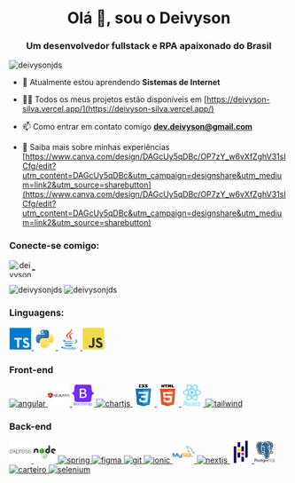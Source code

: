 <h1 align="center">Olá 👋, sou o Deivyson</h1>
<h3 align="center">Um desenvolvedor fullstack e RPA apaixonado do Brasil</h3>

<p align="left"> <img src="https://komarev.com/ghpvc/?username=deivysonjds&label=Profile%20views&color=0e75b6&style=flat" alt="deivysonjds" /> </p>

- 🌱 Atualmente estou aprendendo **Sistemas de Internet**

- 👨‍💻 Todos os meus projetos estão disponíveis em [https://deivyson-silva.vercel.app/](https://deivyson-silva.vercel.app/)

- 📫 Como entrar em contato comigo **dev.deivyson@gmail.com**

- 📄 Saiba mais sobre minhas experiências [https://www.canva.com/design/DAGcUy5qDBc/OP7zY_w6vXfZghV31sICfg/edit?utm_content=DAGcUy5qDBc&utm_campaign=designshare&utm_medium=link2&utm_source=sharebutton](https://www.canva.com/design/DAGcUy5qDBc/OP7zY_w6vXfZghV31sICfg/edit?utm_content=DAGcUy5qDBc&utm_campaign=designshare&utm_medium=link2&utm_source=sharebutton)

<h3 align="left">Conecte-se comigo:</h3>
<p align="center">
    <a href="https://www.linkedin.com/in/deivyson-silva-218b84297/" target="blank">
        <img align="left" src="https://raw.githubusercontent.com/rahuldkjain/github-profile-readme-generator/master/src/images/icons/Social/linked-in-alt.svg" alt="deivyson silva" height="30" width="40" />
    </a>
</p>
<h3>-</h3>
<img align="center" src="https://github-readme-stats.vercel.app/api?username=deivysonjds&show_icons=true&locale=en" alt="deivysonjds" />
<img align="center" src="https://github-readme-streak-stats.herokuapp.com/?user=deivysonjds&" alt="deivysonjds" />

<h3 align="left">Linguagens:</h3>

<a href="https://www.typescriptlang.org/" target="_blank" rel="noreferrer"> 
    <img src="https://raw.githubusercontent.com/devicons/devicon/master/icons/typescript/typescript-original.svg" alt="typescript" width="40" height="40"/> 
</a>

<a href="https://www.python.org" target="_blank" rel="noreferrer"> 
    <img src="https://raw.githubusercontent.com/devicons/devicon/master/icons/python/python-original.svg" alt="python" width="40" height="40"/> 
</a> 

<a href="https://www.java.com" target="_blank" rel="noreferrer"> 
    <img src="https://raw.githubusercontent.com/devicons/devicon/master/icons/java/java-original.svg" alt="java" width="40" height="40"/> 
</a> 

<a href="https://developer.mozilla.org/en-US/docs/Web/JavaScript" target="_blank" rel="noreferrer"> 
    <img src="https://raw.githubusercontent.com/devicons/devicon/master/icons/javascript/javascript-original.svg" alt="javascript" width="40" height="40"/> 
</a> 

<h3 align="left">Front-end</h3>

<a href="https://angular.io" target="_blank" rel="noreferrer">
  <img src="https://angular.io/assets/images/logos/angular/angular.svg" alt="angular" width="40" height="40"/>
</a> 

<a href="https://angular.io" target="_blank" rel="noreferrer"> 
  <img src="https://raw.githubusercontent.com/devicons/devicon/master/icons/angularjs/angularjs-original-wordmark.svg" alt="angularjs" width="40" height="40"/> 
</a>

<a href="https://getbootstrap.com" target="_blank" rel="noreferrer"> 
  <img src="https://raw.githubusercontent.com/devicons/devicon/master/icons/bootstrap/bootstrap-plain-wordmark.svg" alt="bootstrap" width="40" height="40"/> 
</a>

<a href="https://www.chartjs.org" target="_blank" rel="noreferrer"> 
  <img src="https://www.chartjs.org/media/logo-title.svg" alt="chartjs" width="40" height="40"/> 
</a> 

<a href="https://www.w3schools.com/css/" target="_blank" rel="noreferrer"> 
  <img src="https://raw.githubusercontent.com/devicons/devicon/master/icons/css3/css3-original-wordmark.svg" alt="css3" width="40" height="40"/> 
</a> 

<a href="https://www.w3.org/html/" target="_blank" rel="noreferrer"> 
    <img src="https://raw.githubusercontent.com/devicons/devicon/master/icons/html5/html5-original-wordmark.svg" alt="html5" width="40" height="40"/> 
</a> 

<a href="https://reactjs.org/" target="_blank" rel="noreferrer"> 
    <img src="https://raw.githubusercontent.com/devicons/devicon/master/icons/react/react-original-wordmark.svg" alt="react" width="40" height="40"/> 
</a>  

<a href="https://tailwindcss.com/" target="_blank" rel="noreferrer"> 
  <img src="https://www.vectorlogo.zone/logos/tailwindcss/tailwindcss-icon.svg" alt="tailwind" width="40" height="40"/> 
</a> 

<h3 align="left">Back-end</h3>

<a href="https://expressjs.com" target="_blank" rel="noreferrer"> 
  <img src="https://raw.githubusercontent.com/devicons/devicon/master/icons/express/express-original-wordmark.svg" alt="express" width="40" height="40"/> 
</a> 

<a href="https://nodejs.org" target="_blank" rel="noreferrer"> 
    <img src="https://raw.githubusercontent.com/devicons/devicon/master/icons/nodejs/nodejs-original-wordmark.svg" alt="nodejs" width="40" height="40"/>
</a> 

<a href="https://spring.io/" target="_blank" rel="noreferrer"> 
  <img src="https://www.vectorlogo.zone/logos/springio/springio-icon.svg" alt="spring" width="40" height="40"/> 
</a> 

<a href="https://www.figma.com/" target="_blank" rel="noreferrer"> 
  <img src="https://www.vectorlogo.zone/logos/figma/figma-icon.svg" alt="figma" width="40" height="40"/> 
</a> 
<a href="https://git-scm.com/" target="_blank" rel="noreferrer"> 
<img src="https://www.vectorlogo.zone/logos/git-scm/git-scm-icon.svg" alt="git" width="40" height="40"/> 
</a> 
  
  <a href="https://ionicframework.com" target="_blank" rel="noreferrer"> 
    <img src="https://upload.wikimedia.org/wikipedia/commons/d/d1/Ionic_Logo.svg" alt="ionic" width="40" height="40"/> 
  </a> 
  <a href="https://www.mysql.com/" target="_blank" rel="noreferrer"> 
    <img src="https://raw.githubusercontent.com/devicons/devicon/master/icons/mysql/mysql-original-wordmark.svg" alt="mysql" width="40" height="40"/> 
  </a> 
  <a href="https://nextjs.org/" target="_blank" rel="noreferrer"> 
    <img src="https://cdn.worldvectorlogo.com/logos/nextjs-2.svg" alt="nextjs" width="40" altura="40"/>
  </a> 
  
  <a href="https://pandas.pydata.org/" target="_blank" rel="noreferrer"> 
    <img src="https://raw.githubusercontent.com/devicons/devicon/2ae2a900d2f041da66e950e4d48052658d850630/icons/pandas/pandas-original.svg" alt="pandas" width="40" height="40"/> 
  </a> 
  <a href="https://www.postgresql.org" target="_blank" rel="noreferrer"> 
    <img src="https://raw.githubusercontent.com/devicons/devicon/master/icons/postgresql/postgresql-original-wordmark.svg" alt="postgresql" width="40" height="40"/> 
  </a> 
  <a href="https://postman.com" target="_blank" rel="noreferrer"> 
    <img src="https://www.vectorlogo.zone/logos/getpostman/getpostman-icon.svg" alt="carteiro" width="40" height="40"/> 
  </a> 
    <a href="https://www.selenium.dev" target="_blank" rel="noreferrer"> 
      <img src="https://raw.githubusercontent.com/detain/svg-logos/780f25886640cef088af994181646db2f6b1a3f8/svg/selenium-logo.svg" alt="selenium" width="40" height="40"/> 
    </a> 
    
    



